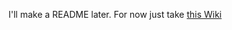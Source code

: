 I'll make a README later. For now just take [this Wiki](https://github.com/FRC2706/MergeWebServer/wiki)
